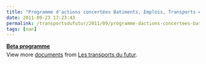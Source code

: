 ```yaml
---
title: "Programme d'actions concertées Batiments, Emplois, Transports et Alimentation pour aller vers le Facteur 4"
date: 2011-09-23 17:23:43
permalink: /transportsdufutur/2011/09/programme-dactions-concertees-batiments-emplois-transports-et-alimentation-pour-aller-vers-le-facteu.html
tags: [nan]
---
```


<div style="width:477px" id="__ss_9393479"><strong style="margin:12px 0 4px"><a href="http://www.slideshare.net/transportsdufutur/beta-programme" title="Beta programme">Beta programme</a></strong><div style="padding:5px 0 12px">View more <a href="http://www.slideshare.net/">documents</a> from <a href="http://www.slideshare.net/transportsdufutur">Les transports du futur</a>.</div></div>
